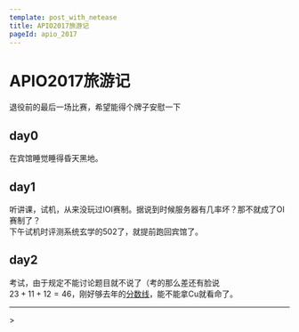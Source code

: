 ```yaml
---
template: post_with_netease
title: APIO2017旅游记
pageId: apio_2017
---
```


# APIO2017旅游记
退役前的最后一场比赛，希望能得个牌子安慰一下

## day0
在宾馆睡觉睡得昏天黑地。
## day1
听讲课，试机，从来没玩过IOI赛制。据说到时候服务器有几率坏？那不就成了OI赛制了？  
下午试机时评测系统玄学的502了，就提前跑回宾馆了。
## day2
考试，由于规定不能讨论题目就不说了（考的那么差还有脸说  
$23+11+12=46$，刚好够去年的[分数线](http://history.ccf.org.cn/resources/2567814757332/news/APIO2016%E8%8E%B7%E5%A5%96%E5%90%8D%E5%8D%952016-05-11-09_46_54.htm)，能不能拿Cu就看命了。

<hr />
> <span id='poem'></span>

<div id="__comment"></div>
<script>$(function(){$.ajax('/api/poem?rnd='+Date.now()+Math.random()).done(function(data){$('#poem').text(data);});});</script>